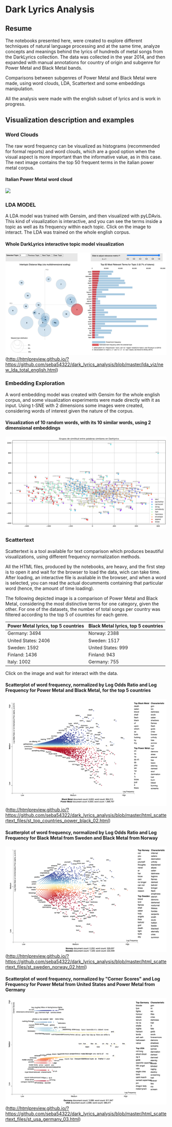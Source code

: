 # Dark Lyrics Analysis

## Resume

The notebooks presented here, were created to explore different techniques of natural language processing and at the same time, analyze concepts and meanings behind the lyrics of hundreds of metal songs from the DarkLyrics collection. The data was collected in the year 2014, and then expanded with manual annotations for country of origin and subgenre for Power Metal and Black Metal bands.

Comparisons between subgenres of Power Metal and Black Metal were made, using word clouds, LDA, Scattertext and some embeddings manipulation. 

All the analysis were made with the english subset of lyrics and is work in progress.

## Visualization description and examples 

### Word Clouds

The raw word frequency can be visualized as histograms (recommended for formal reports) and word clouds, which are a good option when the visual aspect is more important than the informative value, as in this case. The next image contains the top 50 frequent terms in the italian power metal corpus. 

#### Italian Power Metal word cloud
![](https://github.com/seba54322/dark_lyrics_analysis/blob/master/wordclouds/Ingl%C3%A9s%2C%20Power%20Metal%2C%20Italia.png)

### LDA MODEL

A LDA model was trained with Gensim, and then visualized with pyLDAvis. This kind of visualization is interactive, and you can see the terms inside a topic as well as its frequency within each topic. Click on the image to interact. The LDA was trained on the whole english corpus. 

#### Whole DarkLyrics interactive topic model visualization
![](https://github.com/seba54322/dark_lyrics_analysis/blob/master/images/lda_viz.png)(http://htmlpreview.github.io/?https://github.com/seba54322/dark_lyrics_analysis/blob/master/lda_viz/new_lda_total_english.html)

### Embedding Exploration 

A word embedding model was created with Gensim for the whole english corpus, and some visualization experiments were made directly with it as input. Using t-SNE with 2 dimensions some images were created, considering words of interest given the nature of the corpus.  

#### Visualization of 10 random words, with its 10 similar words, using 2 dimensional embeddings
![](https://github.com/seba54322/dark_lyrics_analysis/blob/master/images/similar_words.png)

### Scattertext 

Scattertext is a tool available for text comparison which produces beautiful visualizations, using different frequency normalization methods.

All the HTML files, produced by the notebooks, are heavy, and the first step is to open it and wait for the browser to load the data, wich can take time. After loading, an interactive file is avaliable in the browser, and when a word is selected, you can read the actual documments containing that particular word (hence, the amount of time loading). 

The following depicted image is a comparison of Power Metal and Black Metal, considering the most distinctive terms for one category, given the other. For one of the datasets, the number of total songs per country was filtered according to the top 5 of countries for each genre. 

Power Metal lyrics, top 5 countries | Black Metal lyrics, top 5 countries
--- | ---
Germany: 3494|Norway: 2388
United States: 2406|Sweden: 1517
Sweden: 1592|United States: 999
Finland: 1436|Finland: 943
Italy: 1002|Germany: 755
  
Click on the image and wait for interact with the data. 

#### Scatterplot of word frequency, normalized by Log Odds Ratio and Log Frequency for Power Metal and Black Metal, for the top 5 countries
![](https://github.com/seba54322/dark_lyrics_analysis/blob/master/images/st_top_countries_power_black_02.png)(http://htmlpreview.github.io/?https://github.com/seba54322/dark_lyrics_analysis/blob/master/html_scattertext_files/st_top_countries_power_black_02.html)



#### Scatterplot of word frequency, normalized by Log Odds Ratio and Log Frequency for Black Metal from Sweden and Black Metal from Norway
![](https://github.com/seba54322/dark_lyrics_analysis/blob/master/images/st_black_sweden_norway.png)(http://htmlpreview.github.io/?https://github.com/seba54322/dark_lyrics_analysis/blob/master/html_scattertext_files/st_sweden_norway_02.html)



#### Scatterplot of word frequency, normalized by "Corner Scores" and Log Frequency for Power Metal from United States and Power Metal from Germany
![](https://github.com/seba54322/dark_lyrics_analysis/blob/master/images/st_power_usa_germany.png)(http://htmlpreview.github.io/?https://github.com/seba54322/dark_lyrics_analysis/blob/master/html_scattertext_files/st_usa_germany_03.html)

